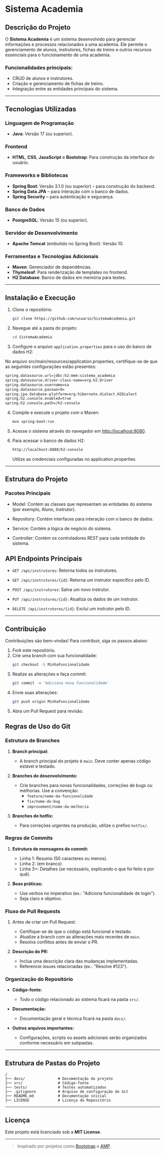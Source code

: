 # Sistema Academia

## Descrição do Projeto

O **Sistema Academia** é um sistema desenvolvido para gerenciar informações e processos relacionados a uma academia. Ele permite o gerenciamento de alunos, instrutores, fichas de treino e outros recursos essenciais para o funcionamento de uma academia. 

### Funcionalidades principais:

- CRUD de alunos e instrutores.
- Criação e gerenciamento de fichas de treino.
- Integração entre as entidades principais do sistema.

---

## Tecnologias Utilizadas

### Linguagem de Programação
- **Java**: Versão 17 (ou superior).

### Frontend
- **HTML**, **CSS**, **JavaScript** e **Bootstrap**: Para construção da interface do usuário.

### Frameworks e Bibliotecas
- **Spring Boot**: Versão 3.1.0 (ou superior) – para construção do backend.
- **Spring Data JPA** – para interação com o banco de dados.
- **Spring Security** – para autenticação e segurança.

### Banco de Dados
- **PostgreSQL**: Versão 15 (ou superior).

### Servidor de Desenvolvimento
- **Apache Tomcat** (embutido no Spring Boot): Versão 10.

### Ferramentas e Tecnologias Adicionais
- **Maven**: Gerenciador de dependências.
- **Thymeleaf**: Para renderização de templates no frontend.
- **H2 Database**: Banco de dados em memória para testes.

---

## Instalação e Execução

1. Clone o repositório:

   ```bash
   git clone https://github.com/usuario/SistemaAcademia.git
   ```

2. Navegue até a pasta do projeto:

   ```bash
   cd SistemaAcademia
   ```

3. Configure o arquivo `application.properties` para o uso do banco de dados H2:

No arquivo src/main/resources/application.properties, certifique-se de que as seguintes configurações estão presentes:

   ```bash
   spring.datasource.url=jdbc:h2:mem:sistema_academia
   spring.datasource.driver-class-name=org.h2.Driver
   spring.datasource.username=sa
   spring.datasource.password=
   spring.jpa.database-platform=org.hibernate.dialect.H2Dialect
   spring.h2.console.enabled=true
   spring.h2.console.path=/h2-console
   ```

4. Compile e execute o projeto com o Maven:

   ```bash
   mvn spring-boot:run
   ```

5. Acesse o sistema através do navegador em [http://localhost:8080](http://localhost:8080).

6. Para acessar o banco de dados H2:

   ```bash
   http://localhost:8080/h2-console
   ```
   Utilize as credenciais configuradas no application.properties.
---

## Estrutura do Projeto
### Pacotes Principais
   
* Model: Contém as classes que representam as entidades do sistema (por exemplo, Aluno, Instrutor).

* Repository: Contém interfaces para interação com o banco de dados.

* Service: Contém a lógica de negócio do sistema.

* Controller: Contém os controladores REST para cada entidade do sistema.

## API Endpoints Principais
* `GET /api/instrutores`: Retorna todos os instrutores.

* `GET /api/instrutores/{id}`: Retorna um instrutor específico pelo ID.

* `POST /api/instrutores`: Salva um novo instrutor.

* `PUT /api/instrutores/{id}`: Atualiza os dados de um instrutor.

* `DELETE /api/instrutores/{id}`: Exclui um instrutor pelo ID.

---

## Contribuição

Contribuições são bem-vindas! Para contribuir, siga os passos abaixo:

1. Fork este repositório.
2. Crie uma branch com sua funcionalidade:
   ```bash
   git checkout -b MinhaFuncionalidade
   ```
3. Realize as alterações e faça commit:
   ```bash
   git commit -m 'Adiciona nova funcionalidade'
   ```
4. Envie suas alterações:
   ```bash
   git push origin MinhaFuncionalidade
   ```
5. Abra um Pull Request para revisão.

## Regras de Uso do Git

### Estrutura de Branches
1. **Branch principal:**
   - A branch principal do projeto é `main`. Deve conter apenas código estável e testado.
   
2. **Branches de desenvolvimento:**
   - Crie branches para novas funcionalidades, correções de bugs ou melhorias. Use a convenção:
     - `feature/nome-da-funcionalidade`
     - `fix/nome-do-bug`
     - `improvement/nome-da-melhoria`

3. **Branches de hotfix:**
   - Para correções urgentes na produção, utilize o prefixo `hotfix/`.

### Regras de Commits
1. **Estrutura de mensagens de commit:**
   - Linha 1: Resumo (50 caracteres ou menos).
   - Linha 2: (em branco)
   - Linha 3+: Detalhes (se necessário, explicando o que foi feito e por quê).

2. **Boas práticas:**
   - Use verbos no imperativo (ex.: "Adiciona funcionalidade de login").
   - Seja claro e objetivo.

### Fluxo de Pull Requests
1. Antes de criar um Pull Request:
   - Certifique-se de que o código está funcional e testado.
   - Atualize a branch com as alterações mais recentes de `main`.
   - Resolva conflitos antes de enviar o PR.

2. **Descrição do PR:**
   - Inclua uma descrição clara das mudanças implementadas.
   - Referencie issues relacionadas (ex.: "Resolve #123").

### Organização do Repositório
- **Código-fonte:**
  - Todo o código relacionado ao sistema ficará na pasta `src/`.
  
- **Documentação:**
  - Documentação geral e técnica ficará na pasta `docs/`.

- **Outros arquivos importantes:**
  - Configurações, scripts ou assets adicionais serão organizados conforme necessário em subpastas.

---

## Estrutura de Pastas do Projeto
```plaintext
/
├── docs/               # Documentação do projeto
├── src/                # Código-fonte
├── tests/              # Testes automatizados
├── .gitignore          # Arquivo de configuração do Git
├── README.md           # Documentação inicial
├── LICENSE             # Licença do Repositório     
```
---

## Licença

Este projeto está licenciado sob a **MIT License**.

---

> Inspirado por projetos como [Bootstrap](https://github.com/twbs/bootstrap) e [AMP](https://github.com/amphp/amp).
